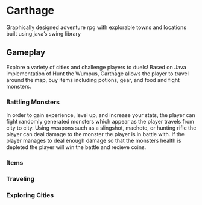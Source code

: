 # Carthage

Graphically designed adventure rpg with explorable towns and locations built using java’s swing library

## Gameplay

Explore a variety of cities and challenge players to duels!  Based on Java implementation of Hunt the Wumpus, Carthage allows the player to travel around the map, buy items including potions, gear, and food and fight monsters. 

### Battling Monsters
In order to gain experience, level up, and increase your stats, the player can fight randomly generated monsters which appear as the player travels from city to city.  Using weapons such as a slingshot, machete, or hunting rifle the player can deal damage to the monster the player is in battle with.  If the player manages to deal enough damage so that the monsters health is depleted the player will win the battle and recieve coins.

### Items

### Traveling

### Exploring Cities




